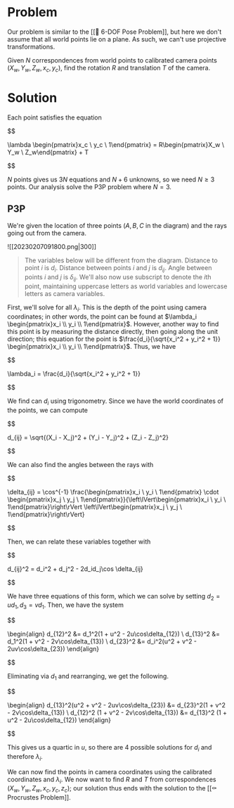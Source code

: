 

# Problem
Our problem is similar to the [[🔖 6-DOF Pose Problem]], but here we don't assume that all world points lie on a plane. As such, we can't use projective transformations.

Given $N$ correspondences from world points to calibrated camera points $(X_w, Y_w, Z_w, x_c, y_c)$, find the rotation $R$ and translation $T$ of the camera.

# Solution
Each point satisfies the equation 

$$

\lambda \begin{pmatrix}x_c \\ y_c \\ 1\end{pmatrix} = R\begin{pmatrix}X_w \\ Y_w \\ Z_w\end{pmatrix} + T

$$

$N$ points gives us $3N$ equations and $N + 6$ unknowns, so we need $N \geq 3$ points. Our analysis solve the P3P problem where $N = 3$.

## P3P
We're given the location of three points ($A, B, C$ in the diagram) and the rays going out from the camera.

![[20230207091800.png|300]]
> The variables below will be different from the diagram. Distance to point $i$ is $d_i$. Distance between points $i$ and $j$ is $d_{ij}$. Angle between points $i$ and $j$ is $\delta_{ij}$. We'll also now use subscript to denote the $i$th point, maintaining uppercase letters as world variables and lowercase letters as camera variables.

First, we'll solve for all $\lambda_i$. This is the depth of the point using camera coordinates; in other words, the point can be found at $\lambda_i \begin{pmatrix}x_i \\ y_i \\ 1\end{pmatrix}$. However, another way to find this point is by measuring the distance directly, then going along the unit direction; this equation for the point is $\frac{d_i}{\sqrt{x_i^2 + y_i^2 + 1}} \begin{pmatrix}x_i \\ y_i \\ 1\end{pmatrix}$. Thus, we have 

$$

\lambda_i = \frac{d_i}{\sqrt{x_i^2 + y_i^2 + 1}}

$$

We find can $d_i$ using trigonometry. Since we have the world coordinates of the points, we can compute 

$$

d_{ij} = \sqrt{(X_i - X_j)^2 + (Y_i - Y_j)^2 + (Z_i - Z_j)^2}

$$

We can also find the angles between the rays with 

$$

\delta_{ij} = \cos^{-1} \frac{\begin{pmatrix}x_i \\ y_i \\ 1\end{pmatrix} \cdot \begin{pmatrix}x_j \\ y_j \\ 1\end{pmatrix}}{\left\lVert\begin{pmatrix}x_i \\ y_i \\ 1\end{pmatrix}\right\rVert \left\lVert\begin{pmatrix}x_j \\ y_j \\ 1\end{pmatrix}\right\rVert}

$$

Then, we can relate these variables together with 

$$

d_{ij}^2 = d_i^2 + d_j^2 - 2d_id_j\cos \delta_{ij}

$$

We have three equations of this form, which we can solve by setting $d_2 = ud_1, d_3 = vd_1$. Then, we have the system 

$$

\begin{align} d_{12}^2 &= d_1^2(1 + u^2 - 2u\cos\delta_{12}) \\ d_{13}^2 &= d_1^2(1 + v^2 - 2v\cos\delta_{13}) \\ d_{23}^2 &= d_i^2(u^2 + v^2 - 2uv\cos\delta_{23}) \end{align}

$$

Eliminating via $d_1$ and rearranging, we get the following. 

$$

\begin{align} d_{13}^2(u^2 + v^2 - 2uv\cos\delta_{23}) &= d_{23}^2(1 + v^2 - 2v\cos\delta_{13}) \\ d_{12}^2 (1 + v^2 - 2v\cos\delta_{13}) &= d_{13}^2 (1 + u^2 - 2u\cos\delta_{12}) \end{align}

$$

This gives us a quartic in $u$, so there are $4$ possible solutions for $d_i$ and therefore $\lambda_i$.

We can now find the points in camera coordinates using the calibrated coordinates and $\lambda_i$. We now want to find $R$ and $T$ from correspondences $(X_w, Y_w, Z_w, x_c, y_c, z_c)$; our solution thus ends with the solution to the [[⚰️ Procrustes Problem]].


